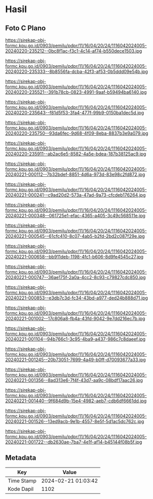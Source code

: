 # Hasil

## Foto C Plano

https://sirekap-obj-formc.kpu.go.id/0903/pemilu/pdpr/11/16/04/20/24/1116042024005-20240220-235212--0bc8f1ac-f3c1-4c14-af74-b550dece1503.jpg

https://sirekap-obj-formc.kpu.go.id/0903/pemilu/pdpr/11/16/04/20/24/1116042024005-20240220-235333--8b8556fa-dcba-42f3-af53-0b5ddd09e54b.jpg

https://sirekap-obj-formc.kpu.go.id/0903/pemilu/pdpr/11/16/04/20/24/1116042024005-20240220-235521--391b78cb-0823-4991-9aaf-b59494ba6140.jpg

https://sirekap-obj-formc.kpu.go.id/0903/pemilu/pdpr/11/16/04/20/24/1116042024005-20240220-235643--f81d5f53-3fa4-477f-99b9-0150ba1dec5d.jpg

https://sirekap-obj-formc.kpu.go.id/0903/pemilu/pdpr/11/16/04/20/24/1116042024005-20240220-235750--93da6fec-9d68-4f09-8eba-8837b3e9a079.jpg

https://sirekap-obj-formc.kpu.go.id/0903/pemilu/pdpr/11/16/04/20/24/1116042024005-20240220-235911--ab2ac6e5-8582-4a5e-bdea-187b38125ac9.jpg

https://sirekap-obj-formc.kpu.go.id/0903/pemilu/pdpr/11/16/04/20/24/1116042024005-20240221-000112--7b32bdef-8851-4d6a-973d-83e98c2fd872.jpg

https://sirekap-obj-formc.kpu.go.id/0903/pemilu/pdpr/11/16/04/20/24/1116042024005-20240221-000241--c9ad20d2-573a-47ad-9a73-cfcdeb176264.jpg

https://sirekap-obj-formc.kpu.go.id/0903/pemilu/pdpr/11/16/04/20/24/1116042024005-20240221-000348--061725e1-efac-4365-a405-3c49c568511e.jpg

https://sirekap-obj-formc.kpu.go.id/0903/pemilu/pdpr/11/16/04/20/24/1116042024005-20240221-000545--61cfc410-8c07-4ab5-b2fd-2bd2c087f29e.jpg

https://sirekap-obj-formc.kpu.go.id/0903/pemilu/pdpr/11/16/04/20/24/1116042024005-20240221-000658--bb911deb-1198-4fc1-b606-8d9fe4545c27.jpg

https://sirekap-obj-formc.kpu.go.id/0903/pemilu/pdpr/11/16/04/20/24/1116042024005-20240221-000747--36ae175f-2a0a-4cc2-8c93-c79827cdc850.jpg

https://sirekap-obj-formc.kpu.go.id/0903/pemilu/pdpr/11/16/04/20/24/1116042024005-20240221-000853--e3db7c3d-fc34-43bd-a977-ded24b888d71.jpg

https://sirekap-obj-formc.kpu.go.id/0903/pemilu/pdpr/11/16/04/20/24/1116042024005-20240221-001002--17c806a8-fb4a-43fd-9042-9e7dd216ec7b.jpg

https://sirekap-obj-formc.kpu.go.id/0903/pemilu/pdpr/11/16/04/20/24/1116042024005-20240221-001104--94b766c1-3c95-4ba9-a437-986c7c8daeef.jpg

https://sirekap-obj-formc.kpu.go.id/0903/pemilu/pdpr/11/16/04/20/24/1116042024005-20240221-001245--20b73051-7699-4a49-b0ff-d70093677a33.jpg

https://sirekap-obj-formc.kpu.go.id/0903/pemilu/pdpr/11/16/04/20/24/1116042024005-20240221-001356--8ad313e6-7f4f-43d7-aa9c-08bdf17aac26.jpg

https://sirekap-obj-formc.kpu.go.id/0903/pemilu/pdpr/11/16/04/20/24/1116042024005-20240221-001440--9f684d9b-15e4-4982-aeb7-cdb6df6661dd.jpg

https://sirekap-obj-formc.kpu.go.id/0903/pemilu/pdpr/11/16/04/20/24/1116042024005-20240221-001526--13ed9acb-9e1b-4557-8e5f-5d1ac5dc762c.jpg

https://sirekap-obj-formc.kpu.go.id/0903/pemilu/pdpr/11/16/04/20/24/1116042024005-20240221-001722--db2630ae-7ba7-4e1f-af14-b45144f08b5f.jpg


## Metadata

| Key        | Value               |
| ---------- | ------------------- |
| Time Stamp | 2024-02-21 01:03:42 |
| Kode Dapil | 1102                |



